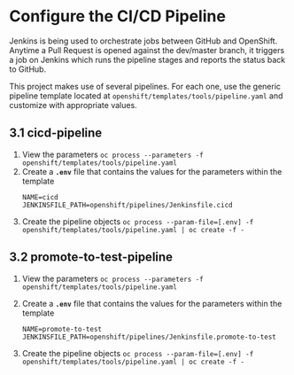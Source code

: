 # Configure the CI/CD Pipeline

Jenkins is being used to orchestrate jobs between GitHub and OpenShift. Anytime a Pull Request is opened against the dev/master branch, it triggers a job on Jenkins which runs the pipeline stages and reports the status back to GitHub.

This project makes use of several pipelines. For each one, use the generic pipeline template located at `openshift/templates/tools/pipeline.yaml` and customize with appropriate values.

## 3.1 cicd-pipeline

1. View the parameters `oc process --parameters -f openshift/templates/tools/pipeline.yaml`
2. Create a **`.env`** file that contains the values for the parameters within the template
   ```
   NAME=cicd
   JENKINSFILE_PATH=openshift/pipelines/Jenkinsfile.cicd
   ```
3. Create the pipeline objects `oc process --param-file=[.env] -f openshift/templates/tools/pipeline.yaml | oc create -f -`

## 3.2 promote-to-test-pipeline

1. View the parameters `oc process --parameters -f openshift/templates/tools/pipeline.yaml`

2. Create a **`.env`** file that contains the values for the parameters within the template

   ```
   NAME=promote-to-test
   JENKINSFILE_PATH=openshift/pipelines/Jenkinsfile.promote-to-test
   ```

3. Create the pipeline objects `oc process --param-file=[.env] -f openshift/templates/tools/pipeline.yaml | oc create -f -`
